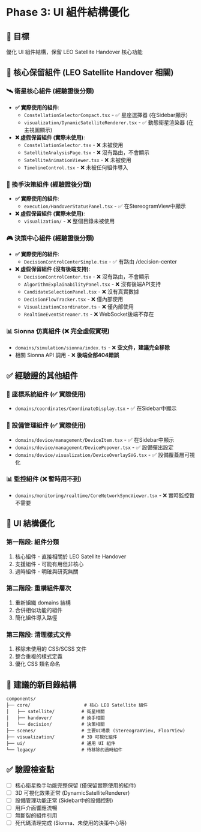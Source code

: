 # Phase 3: UI 組件結構優化

## 🎯 目標
優化 UI 組件結構，保留 LEO Satellite Handover 核心功能

## 🎯 核心保留組件 (LEO Satellite Handover 相關)

### 🛰️ 衛星核心組件 (經驗證後分類)
- **✅ 實際使用的組件**:
  - `ConstellationSelectorCompact.tsx` - ✅ 星座選擇器 (在Sidebar顯示)
  - `visualization/DynamicSatelliteRenderer.tsx` - ✅ 動態衛星渲染器 (在主視圖顯示)
- **❌ 虛假保留組件 (實際未使用)**:
  - `ConstellationSelector.tsx` - ❌ 未被使用
  - `SatelliteAnalysisPage.tsx` - ❌ 沒有路由，不會顯示
  - `SatelliteAnimationViewer.tsx` - ❌ 未被使用
  - `TimelineControl.tsx` - ❌ 未被任何組件導入

### 🔄 換手決策組件 (經驗證後分類)
- **✅ 實際使用的組件**:
  - `execution/HandoverStatusPanel.tsx` - ✅ 在StereogramView中顯示
- **❌ 虛假保留組件 (實際未使用)**:
  - `visualization/` - ❌ 整個目錄未被使用

### 🎮 決策中心組件 (經驗證後分類)
- **✅ 實際使用的組件**:
  - `DecisionControlCenterSimple.tsx` - ✅ 有路由 /decision-center
- **❌ 虛假保留組件 (沒有後端支持)**:
  - `DecisionControlCenter.tsx` - ❌ 沒有路由，不會顯示
  - `AlgorithmExplainabilityPanel.tsx` - ❌ 沒有後端API支持
  - `CandidateSelectionPanel.tsx` - ❌ 沒有真實數據
  - `DecisionFlowTracker.tsx` - ❌ 僅內部使用
  - `VisualizationCoordinator.ts` - ❌ 僅內部使用
  - `RealtimeEventStreamer.ts` - ❌ WebSocket後端不存在

### 📊 Sionna 仿真組件 (❌ 完全虛假實現)
- `domains/simulation/sionna/index.ts` - ❌ **空文件，建議完全移除**
- 相關 Sionna API 調用 - ❌ **後端全部404錯誤**

## ✅ 經驗證的其他組件

### 📍 座標系統組件 (✅ 實際使用)
- `domains/coordinates/CoordinateDisplay.tsx` - ✅ 在Sidebar中顯示

### 📡 設備管理組件 (✅ 實際使用)  
- `domains/device/management/DeviceItem.tsx` - ✅ 在Sidebar中顯示
- `domains/device/management/DevicePopover.tsx` - ✅ 設備彈出設定
- `domains/device/visualization/DeviceOverlaySVG.tsx` - ✅ 設備覆蓋層可視化

### 📊 監控組件 (❌ 暫時用不到)
- `domains/monitoring/realtime/CoreNetworkSyncViewer.tsx` - ❌ 實時監控暫不需要

## 🧹 UI 結構優化

### 第一階段: 組件分類
1. 核心組件 - 直接相關於 LEO Satellite Handover
2. 支援組件 - 可能有用但非核心
3. 過時組件 - 明確與研究無關

### 第二階段: 重構組件層次
1. 重新組織 domains 結構
2. 合併相似功能的組件
3. 簡化組件導入路徑

### 第三階段: 清理樣式文件
1. 移除未使用的 CSS/SCSS 文件
2. 整合重複的樣式定義
3. 優化 CSS 類名命名

## 📂 建議的新目錄結構
```
components/
├── core/                    # 核心 LEO Satellite 組件
│   ├── satellite/          # 衛星相關
│   ├── handover/           # 換手相關
│   └── decision/           # 決策相關
├── scenes/                 # 主要UI場景 (StereogramView, FloorView)
├── visualization/          # 3D 可視化組件
├── ui/                     # 通用 UI 組件
└── legacy/                 # 待移除的過時組件
```

## ✅ 驗證檢查點
- [ ] 核心衛星換手功能完整保留 (僅保留實際使用的組件)
- [ ] 3D 可視化效果正常 (DynamicSatelliteRenderer)
- [ ] 設備管理功能正常 (Sidebar中的設備控制)
- [ ] 用戶介面響應流暢
- [ ] 無斷裂的組件引用
- [ ] 死代碼清理完成 (Sionna、未使用的決策中心等)

